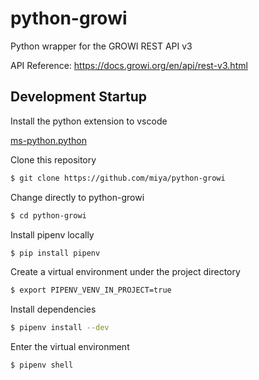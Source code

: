 # python-growi

Python wrapper for the GROWI REST API v3

API Reference: https://docs.growi.org/en/api/rest-v3.html

## Development Startup

Install the python extension to vscode

[ms-python.python](https://marketplace.visualstudio.com/items?itemName=ms-python.python)

Clone this repository
```bash
$ git clone https://github.com/miya/python-growi
```

Change directly to python-growi
```bash
$ cd python-growi
```

Install pipenv locally
```bash
$ pip install pipenv
```

Create a virtual environment under the project directory
```bash
$ export PIPENV_VENV_IN_PROJECT=true
```

Install dependencies
```bash
$ pipenv install --dev
```

Enter the virtual environment
```
$ pipenv shell
```

